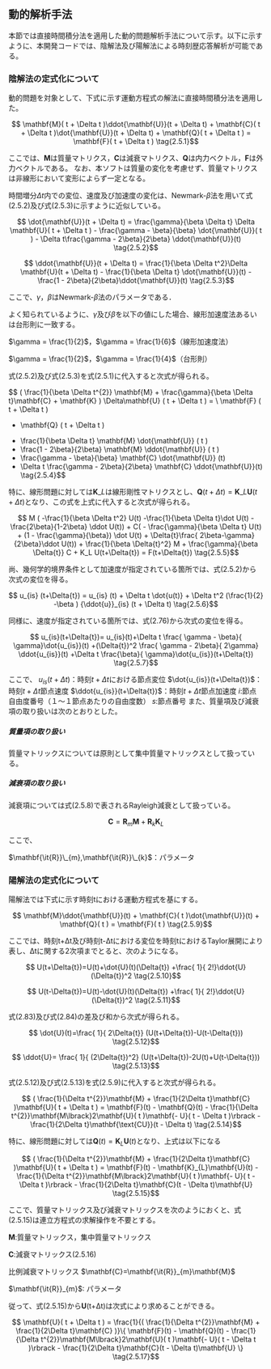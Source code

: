 <script type="text/x-mathjax-config">
MathJax.Hub.Config({
  tex2jax: {
    inlineMath: [['$','$'], ['\\(','\\)']],
    processEscapes: true
  },
  CommonHTML: { matchFontHeight: true },
  displayAlign: "center"
});
</script>
<script async src="https://cdn.mathjax.org/mathjax/latest/MathJax.js?config=TeX-AMS_CHTML"></script>

## 動的解析手法

本節では直接時間積分法を適用した動的問題解析手法について示す。以下に示すように、本開発コードでは、陰解法及び陽解法による時刻歴応答解析が可能である。

### 陰解法の定式化について

動的問題を対象として、下式に示す運動方程式の解法に直接時間積分法を適用した。

$$
\mathbf{M}( t + \Delta t )\ddot{\mathbf{U}}(t + \Delta t) + \mathbf{C}( t + \Delta t )\dot{\mathbf{U}}(t + \Delta t) + \mathbf{Q}( t + \Delta t ) = \mathbf{F}( t + \Delta t )
\tag{2.5.1}$$

ここでは、$\mathbf{M}$は質量マトリクス，$\mathbf{C}$は減衰マトリクス、$\mathbf{Q}$は内力ベクトル，$\mathbf{F}$は外力ベクトルである。
なお、本ソフトは質量の変化を考慮せず、質量マトリクスは非線形において変形によらず一定となる。

時間増分$\Delta t$内での変位、速度及び加速度の変化は、Newmark-$\beta$法を用いて式(2.5.2)及び式(2.5.3)に示すように近似している。

$$
\dot{\mathbf{U}}(t + \Delta t) =
\frac{\gamma}{\beta \Delta t} \Delta \mathbf{U}( t + \Delta t ) - \frac{\gamma - \beta}{\beta} \dot{\mathbf{U}}( t ) - \Delta t\frac{\gamma - 2\beta}{2\beta} \ddot{\mathbf{U}}(t)
\tag{2.5.2}$$

$$
\ddot{\mathbf{U}}(t + \Delta t) = \frac{1}{\beta \Delta t^2}\Delta \mathbf{U}(t + \Delta t) - \frac{1}{\beta \Delta t} \dot{\mathbf{U}}(t) - \frac{1 - 2\beta}{2\beta}\ddot{\mathbf{U}}(t)
\tag{2.5.3}$$

ここで、$\gamma$，$\beta$はNewmark-$\beta$法のパラメータである．

よく知られているように、$\gamma$及び$\beta$を以下の値にした場合、線形加速度法あるいは台形則に一致する。

$\gamma = \frac{1}{2}$，$\gamma = \frac{1}{6}$（線形加速度法）

$\gamma = \frac{1}{2}$，$\gamma = \frac{1}{4}$（台形則）

式(2.5.2)及び式(2.5.3)を式(2.5.1)に代入すると次式が得られる。

$$
( \frac{1}{\beta \Delta t^{2}} \mathbf{M} + \frac{\gamma}{\beta \Delta t}\mathbf{C} + \mathbf{K} ) \Delta\mathbf{U} ( t + \Delta t ) = \\
  \mathbf{F} ( t + \Delta t )
- \mathbf{Q} ( t + \Delta t )
+ \frac{1}{\beta \Delta t} \mathbf{M} \dot{\mathbf{U}} ( t )
+ \frac{1 - 2\beta}{2\beta} \mathbf{M} \ddot{\mathbf{U}} ( t )
+ \frac{\gamma - \beta}{\beta} \mathbf{C} \dot{\mathbf{U}} (t)
+ \Delta t \frac{\gamma - 2\beta}{2\beta} \mathbf{C} \ddot{\mathbf{U}}(t)
\tag{2.5.4}$$

特に、線形問題に対しては$\mathbf{{K}}\_{L}$は線形剛性マトリクスとし、$\mathbf{Q} ( t + \Delta t ) = \mathbf{K}\_{L}\mathbf{U} (t + \Delta t)$となり、この式を上式に代入すると次式が得られる。

$$
 M ( -\frac{1}{\beta \Delta t^2} U(t) -\frac{1}{\beta \Delta t}\dot U(t) - \frac{2\beta}{1-2\beta} \ddot U(t)) + C( - \frac{\gamma}{\beta \Delta t} U(t) + (1 - \frac{\gamma}{\beta}) \dot U(t) + \Delta{t}\frac{ 2\beta-\gamma}{2\beta}\ddot U(t)) + \frac{1}{\beta \Delta{t}^2} M + \frac{\gamma}{\beta \Delta{t}} C + K_L U(t+\Delta{t}) = F(t+\Delta{t})
\tag{2.5.5}$$

尚、幾何学的境界条件として加速度が指定されている箇所では、式(2.5.2)から次式の変位を得る。

$$
u_{is} (t+\Delta{t}) = u_{is} (t) + \Delta t \dot{u(t)} + \Delta t^2 (\frac{1}{2} -\beta ) {\ddot{u}}_{is} (t + \Delta t)
\tag{2.5.6}$$

同様に、速度が指定されている箇所では、式(2.76)から次式の変位を得る。

$$
u_{is}(t+\Delta{t})= u_{is}(t)+\Delta t
\frac{ \gamma - \beta}{ \gamma}\dot{u_{is}}(t)
+(\Delta{t})^2 \frac{ \gamma - 2\beta}{ 2\gamma}
\ddot{u_{is}}(t)
+\Delta t \frac{\beta}{ \gamma}\dot{u_{is}}(t+\Delta{t})
\tag{2.5.7}$$

ここで、
$u_{is}(t+\Delta{t})$：時刻$t+\Delta{t}$における節点変位
$\dot{u_{is}}(t+\Delta{t})$：時刻$t+\Delta{t}$節点速度
$\ddot{u_{is}}(t+\Delta{t})$：時刻$t+\Delta{t}$節点加速度
$i$:節点自由度番号（１〜１節点あたりの自由度数）
$s$:節点番号
また、質量項及び減衰項の取り扱いは次のとおりとした。

##### 質量項の取り扱い

質量マトリックスについては原則として集中質量マトリックスとして扱っている。

##### 減衰項の取り扱い

減衰項については式(2.5.8)で表されるRayleigh減衰として扱っている。

$$
\mathbf{C} = \mathbf{R}_m \mathbf{M} + \mathbf{R}_k \mathbf{K}_L
\tag{2.5.8}$$

ここで、

$\mathbf{\it{R}}\_{m},\mathbf{\it{R}}\_{k}$：パラメータ

### 陽解法の定式化について

陽解法では下式に示す時刻tにおける運動方程式を基にする。

$$
\mathbf{M}\ddot{\mathbf{U}}(t) + \mathbf{C}( t )\dot{\mathbf{U}}(t) + \mathbf{Q}( t ) = \mathbf{F}( t )
\tag{2.5.9}$$

ここでは、時刻t+Δt及び時刻t-Δtにおける変位を時刻tにおけるTaylor展開により表し、Δtに関する2次項までとると、次のようになる。

$$
U(t+\Delta{t})=U(t)+\dot{U}(t)(\Delta{t})
+\frac{ 1}{ 2!}\ddot{U}(\Delta{t})^2
\tag{2.5.10}$$

$$
U(t-\Delta{t})=U(t)-\dot{U}(t)(\Delta{t})
+\frac{ 1}{ 2!}\ddot{U}(\Delta{t})^2
\tag{2.5.11}$$

式(2.83)及び式(2.84)の差及び和から次式が得られる。

$$
\dot{U}(t)=\frac{ 1}{ 2\Delta{t}}
(U(t+\Delta{t})-U(t-\Delta{t}))
\tag{2.5.12}$$

$$
\ddot{U}=
\frac{ 1}{ (2\Delta{t})^2}
(U(t+\Delta{t})-2U(t)+U(t-\Delta{t}))
\tag{2.5.13}$$

式(2.5.12)及び式(2.5.13)を式(2.5.9)に代入すると次式が得られる。

$$
( \frac{1}{\Delta t^{2}}\mathbf{M} + \frac{1}{2\Delta t}\mathbf{C} )\mathbf{U}( t + \Delta t ) = \mathbf{F}(t) - \mathbf{Q}(t) - \frac{1}{\Delta t^{2}}\mathbf{M\lbrack}2\mathbf{U}( t )\mathbf{- U}( t - \Delta t )\rbrack - \frac{1}{2\Delta t}\mathbf{\text{CU}}(t - \Delta t)
\tag{2.5.14}$$

特に、線形問題に対しては$\mathbf{Q}( t ) = \mathbf{K}_{L}\mathbf{U}(t)$となり、上式は以下になる

$$
( \frac{1}{\Delta t^{2}}\mathbf{M} + \frac{1}{2\Delta t}\mathbf{C} )\mathbf{U}( t + \Delta t ) = \mathbf{F}(t) - \mathbf{K}_{L}\mathbf{U}(t) - \frac{1}{\Delta t^{2}}\mathbf{M\lbrack}2\mathbf{U}( t )\mathbf{- U}( t - \Delta t )\rbrack - \frac{1}{2\Delta t}\mathbf{C}(t - \Delta t)\mathbf{U}
\tag{2.5.15}$$

ここで、質量マトリックス及び減衰マトリックスを次のようにおくと、式(2.5.15)は連立方程式の求解操作を不要とする。

$\mathbf{M}$:質量マトリックス，集中質量マトリックス

$\mathbf{C}$:減衰マトリックス(2.5.16)

比例減衰マトリックス $\mathbf{C}=\mathbf{\it{R}}_{m}\mathbf{M}$

$\mathbf{\it{R}}_{m}$: パラメータ

従って、式(2.5.15)から**U**(t+Δt)は次式により求めることができる。

$$
\mathbf{U}( t + \Delta t ) = \frac{1}{( \frac{1}{\Delta t^{2}}\mathbf{M} + \frac{1}{2\Delta t}\mathbf{C} )}\{ \mathbf{F}(t) - \mathbf{Q}(t) - \frac{1}{\Delta t^{2}}\mathbf{M\lbrack}2\mathbf{U}( t )\mathbf{- U}( t - \Delta t )\rbrack - \frac{1}{2\Delta t}\mathbf{C}(t - \Delta t)\mathbf{U} \}
\tag{2.5.17}$$
